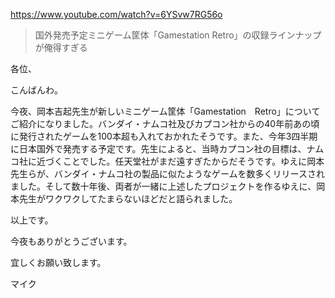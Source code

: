 https://www.youtube.com/watch?v=6YSvw7RG56o

> 国外発売予定ミニゲーム筐体「Gamestation Retro」の収録ラインナップが俺得すぎる

各位、

こんばんわ。

今夜、岡本吉起先生が新しいミニゲーム筐体「Gamestation　Retro」についてご紹介になりました。バンダイ・ナムコ社及びカプコン社からの40年前あの頃に発行されたゲームを100本超も入れておかれたそうです。また、今年3四半期に日本国外で発売する予定です。先生によると、当時カプコン社の目標は、ナムコ社に近づくことでした。任天堂社がまだ遠すぎたからだそうです。ゆえに岡本先生らが、バンダイ・ナムコ社の製品に似たようなゲームを数多くリリースされました。そして数十年後、両者が一緒に上述したプロジェクトを作るゆえに、岡本先生がワクワクしてたまらないほどだと語られました。

以上です。

今夜もありがとうございます。

宜しくお願い致します。

マイク

